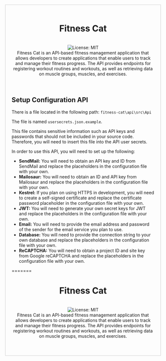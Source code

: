<div style="padding: 20px; border: 1px solid #ccc;">
  <div align="center">
    <h1>Fitness Cat</h1>
    <br />
    <img alt="License: MIT" src="https://img.shields.io/badge/License-MIT-blue.svg" />
    <br /> Fitness Cat is an API-based fitness management application that allows developers to create applications that enable users to track and manage their fitness progress. The API provides endpoints for registering workout routines and workouts, as well as retrieving data on muscle groups, muscles, and exercises. <br />
    <br />
    <br />
  </div>
  <div>
    <h2>Setup Configuration API</h2>
    <div>
      <p>There is a file located in the following path: <code>fitness-cat\api\src\Api</code>
      </p>
      <p>The file is named <code>usersecrets.json.example</code>. </p>
      <p>This file contains sensitive information such as API keys and passwords that should not be included in your source code. Therefore, you will need to insert this file into the API user secrets.</p>
    </div>
    <p>In order to use this API, you will need to set up the following:</p>
    <ul>
      <li>
        <strong>SendMail:</strong> You will need to obtain an API key and ID from SendMail and replace the placeholders in the configuration file with your own.
      </li>
      <li>
        <strong>Mailosaur:</strong> You will need to obtain an ID and API key from Mailosaur and replace the placeholders in the configuration file with your own.
      </li>
      <li>
        <strong>Kestrel:</strong> If you plan on using HTTPS in development, you will need to create a self-signed certificate and replace the certificate password placeholder in the configuration file with your own.
      </li>
      <li>
        <strong>JWT:</strong> You will need to generate your own secret keys for JWT and replace the placeholders in the configuration file with your own.
      </li>
      <li>
        <strong>Email:</strong> You will need to provide the email address and password of the sender for the email service you plan to use.
      </li>
      <li>
        <strong>Database:</strong> You will need to provide the connection string to your own database and replace the placeholders in the configuration file with your own.
      </li>
      <li>
        <strong>ReCAPTCHA:</strong> You will need to obtain a project ID and site key from Google reCAPTCHA and replace the placeholders in the configuration file with your own.
      </li>
    </ul>
  </div>
=======
<div align="center">
<h1>Fitness Cat</h1>
<br />
<img alt="License: MIT" src="https://img.shields.io/badge/License-MIT-blue.svg" />
<br />
Fitness Cat is an API-based fitness management application that allows developers to create applications that enable users to track and manage their fitness progress. The API provides endpoints for registering workout routines and workouts, as well as retrieving data on muscle groups, muscles, and exercises.
<br />
<br />
<br />
</div>
